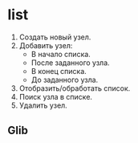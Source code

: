 # list

1. Создать новый узел.
2. Добавить узел:  
	- В начало списка.
	- После заданного узла.
	- В конец списка.
	- До заданного узла.
3. Отобразить/обработать список.
4. Поиск узла в списке.
5. Удалить узел.

## Glib
